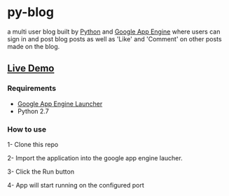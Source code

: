 # py-blog
a multi user blog built by [Python](https://www.python.org/) and [Google App Engine](https://cloud.google.com/appengine/) where users can sign in and post blog posts as well as 'Like' and 'Comment' on other posts made on the blog.

## [Live Demo](http://omaralbeik-py-blog.appspot.com/blog)

### Requirements
- [Google App Engine Launcher](https://cloud.google.com/appengine/downloads)
- Python 2.7

### How to use
1- Clone this repo

2- Import the application into the google app engine laucher.

3- Click the Run button

4- App will start running on the configured port